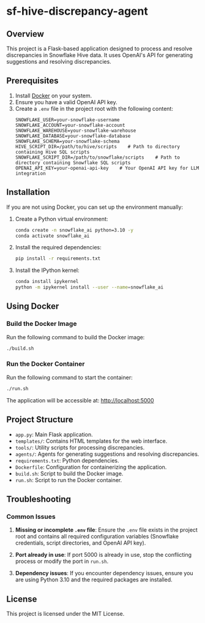 # sf-hive-discrepancy-agent

## Overview
This project is a Flask-based application designed to process and resolve discrepancies in Snowflake Hive data. It uses OpenAI's API for generating suggestions and resolving discrepancies.

## Prerequisites

1. Install [Docker](https://www.docker.com/) on your system.
2. Ensure you have a valid OpenAI API key.
3. Create a `.env` file in the project root with the following content:
   ```env
   SNOWFLAKE_USER=your-snowflake-username
   SNOWFLAKE_ACCOUNT=your-snowflake-account
   SNOWFLAKE_WAREHOUSE=your-snowflake-warehouse
   SNOWFLAKE_DATABASE=your-snowflake-database
   SNOWFLAKE_SCHEMA=your-snowflake-schema
   HIVE_SCRIPT_DIR=/path/to/hive/scripts    # Path to directory containing Hive SQL scripts
   SNOWFLAKE_SCRIPT_DIR=/path/to/snowflake/scripts    # Path to directory containing Snowflake SQL scripts
   OPENAI_API_KEY=your-openai-api-key    # Your OpenAI API key for LLM integration
   ```

## Installation

If you are not using Docker, you can set up the environment manually:

1. Create a Python virtual environment:
   ```bash
   conda create -n snowflake_ai python=3.10 -y
   conda activate snowflake_ai
   ```
2. Install the required dependencies:
   ```bash
   pip install -r requirements.txt
   ```
3. Install the IPython kernel:
   ```bash
   conda install ipykernel
   python -m ipykernel install --user --name=snowflake_ai
   ```

## Using Docker

### Build the Docker Image
Run the following command to build the Docker image:
```bash
./build.sh
```

### Run the Docker Container
Run the following command to start the container:
```bash
./run.sh
```

The application will be accessible at: [http://localhost:5000](http://localhost:5000)

## Project Structure

- `app.py`: Main Flask application.
- `templates/`: Contains HTML templates for the web interface.
- `tools/`: Utility scripts for processing discrepancies.
- `agents/`: Agents for generating suggestions and resolving discrepancies.
- `requirements.txt`: Python dependencies.
- `Dockerfile`: Configuration for containerizing the application.
- `build.sh`: Script to build the Docker image.
- `run.sh`: Script to run the Docker container.

## Troubleshooting

### Common Issues

1. **Missing or incomplete `.env` file**:
   Ensure the `.env` file exists in the project root and contains all required configuration variables (Snowflake credentials, script directories, and OpenAI API key).

2. **Port already in use**:
   If port 5000 is already in use, stop the conflicting process or modify the port in `run.sh`.

3. **Dependency issues**:
   If you encounter dependency issues, ensure you are using Python 3.10 and the required packages are installed.

## License
This project is licensed under the MIT License.